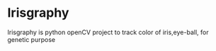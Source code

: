 Irisgraphy
==========

Irisgraphy is python openCV project to track color of iris,eye-ball, for genetic purpose 
